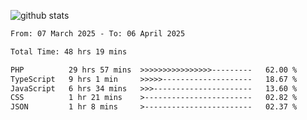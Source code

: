 
![github stats](https://github-readme-stats.vercel.app/api?username=realmahd1&show_icons=true&theme=codeSTACKr&hide_rank=true&count_private=true)

<!--START_SECTION:waka-->

```txt
From: 07 March 2025 - To: 06 April 2025

Total Time: 48 hrs 19 mins

PHP          29 hrs 57 mins  >>>>>>>>>>>>>>>>---------   62.00 %
TypeScript   9 hrs 1 min     >>>>>--------------------   18.67 %
JavaScript   6 hrs 34 mins   >>>----------------------   13.60 %
CSS          1 hr 21 mins    >------------------------   02.82 %
JSON         1 hr 8 mins     >------------------------   02.37 %
```

<!--END_SECTION:waka-->

